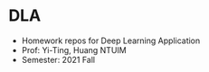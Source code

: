 # DLA
- Homework repos for Deep Learning Application
- Prof: Yi-Ting, Huang NTUIM
- Semester: 2021 Fall
